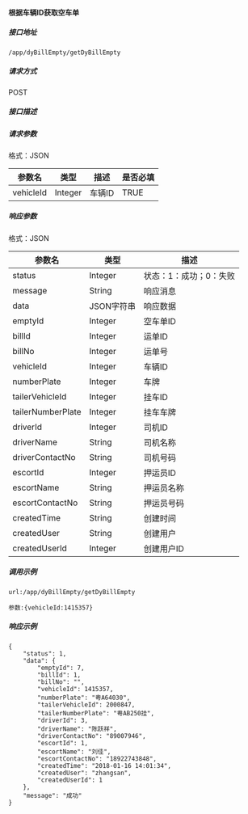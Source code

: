 #### 根据车辆ID获取空车单

##### 接口地址

```
/app/dyBillEmpty/getDyBillEmpty
```

##### 请求方式

POST

##### 接口描述

##### 请求参数

格式：JSON

| 参数名 | 类型 | 描述 | 是否必填 |
| --- | --- | --- | --- |
| vehicleId| Integer | 车辆ID| TRUE |

##### 响应参数

格式：JSON

| 参数名 | 类型 | 描述 |
| --- | --- | --- |
| status| Integer | 状态：1：成功；0：失败 |
| message| String | 响应消息 |
| data| JSON字符串| 响应数据 |
| emptyId| Integer | 空车单ID|
| billId| Integer | 运单ID|
| billNo| Integer | 运单号|
| vehicleId| Integer | 车辆ID|
| numberPlate| Integer | 车牌|
| tailerVehicleId| Integer | 挂车ID |
| tailerNumberPlate| Integer | 挂车车牌 |
| driverId| Integer |司机ID|
| driverName| String | 司机名称 |
| driverContactNo| String| 司机号码 |
| escortId|Integer | 押运员ID |
| escortName| String| 押运员名称 |
| escortContactNo| String| 押运员号码 |
| createdTime|String| 创建时间 |
| createdUser| String| 创建用户 |
| createdUserId| Integer | 创建用户ID |

##### 调用示例

```
url:/app/dyBillEmpty/getDyBillEmpty

参数:{vehicleId:1415357}
```

##### 响应示例
```
{
    "status": 1,
    "data": {
        "emptyId": 7,
        "billId": 1,
        "billNo": "",
        "vehicleId": 1415357,
        "numberPlate": "粤A64030",
        "tailerVehicleId": 2000847,
        "tailerNumberPlate": "粤AB250挂",
        "driverId": 3,
        "driverName": "陈跃祥",
        "driverContactNo": "89007946",
        "escortId": 1,
        "escortName": "刘佳",
        "escortContactNo": "18922743848",
        "createdTime": "2018-01-16 14:01:34",
        "createdUser": "zhangsan",
        "createdUserId": 1
    },
    "message": "成功"
}
```